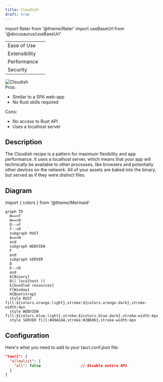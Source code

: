 ```yaml
---
title: Cloudish
draft: true
---
```


import Rater from '@theme/Rater'
import useBaseUrl from '@docusaurus/useBaseUrl'

<div className="row">
  <div className="col col--4">
    <table>
      <tr>
        <td>Ease of Use</td>
        <td><Rater value="5"/></td>
      </tr>
      <tr>
        <td>Extensibility</td>
        <td><Rater value="3"/></td>
      </tr>
      <tr>
        <td>Performance</td>
        <td><Rater value="3"/></td>
      </tr>
      <tr>
        <td>Security</td>
        <td><Rater value="2"/></td>
      </tr>
    </table>
  </div>
  <div className="col col--4 pattern-logo">
    <img src={useBaseUrl('img/recipes/Cloudish.svg')} alt="Cloudish" />
  </div>
    <div className="col col--4">
    Pros:
    <ul>
      <li>Similar to a SPA web-app</li>
      <li>No Rust skills required</li>
    </ul>
    Cons:
    <ul>
      <li>No access to Rust API</li>
      <li>Uses a localhost server</li>
    </ul>
  </div>
</div>

## Description

The Cloudish recipe is a pattern for maximum flexibility and app performance. It uses a localhost server, which means that your app will technically be available to other processes, like browsers and potentially other devices on the network. All of your assets are baked into the binary, but served as if they were distinct files.

## Diagram

import { colors } from '@theme/Mermaid'

```mermaid
graph TD
  H==>F
  H==>D
  D-->F
  F-->D
  subgraph RUST
  A==>H
  end
  subgraph WEBVIEW
  F
  end
  subgraph SERVER
  D
  E-->D
  end
  A[Binary]
  D(( localhost ))
  E[bundled resources]
  F[Window]
  H{Bootstrap}
  style RUST fill:${colors.orange.light},stroke:${colors.orange.dark},stroke-width:4px
  style WEBVIEW fill:${colors.blue.light},stroke:${colors.blue.dark},stroke-width:4px
  style SERVER fill:#49A24A,stroke:#2B6063,stroke-width:4px
```

## Configuration

Here's what you need to add to your tauri.conf.json file:

```json
"tauri": {
  "allowlist": {
    "all": false                  // disable entire API
  }
}

```

